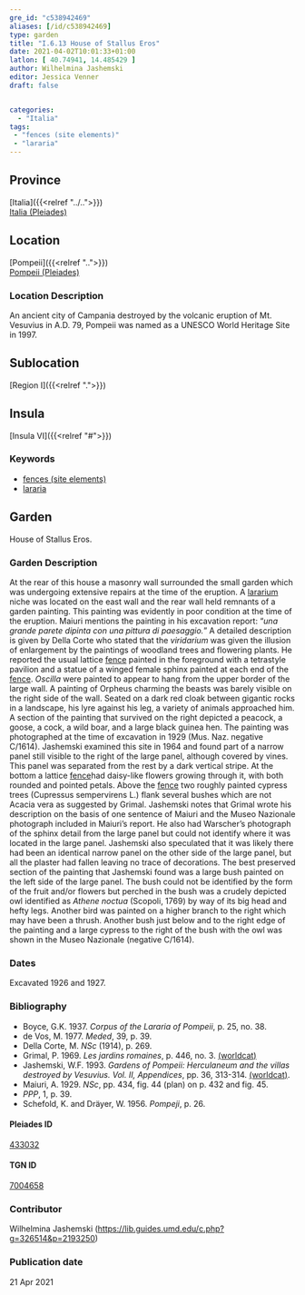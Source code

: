 ```yaml
---
gre_id: "c538942469"
aliases: [/id/c538942469]
type: garden
title: "I.6.13 House of Stallus Eros"
date: 2021-04-02T10:01:33+01:00
latlon: [ 40.74941, 14.485429 ]
author: Wilhelmina Jashemski
editor: Jessica Venner
draft: false


categories:
  - "Italia"
tags:
 - "fences (site elements)"
 - "lararia"
---
```


## Province
[Italia]({{<relref "../..">}}) \
[Italia (Pleiades)](https://pleiades.stoa.org/places/1052)

## Location
[Pompeii]({{<relref "..">}}) \
[Pompeii (Pleiades)](https://pleiades.stoa.org/places/433032)


### Location Description
An ancient city of Campania destroyed by the volcanic eruption of Mt. Vesuvius in A.D. 79, Pompeii was named as a UNESCO World Heritage Site in 1997.

## Sublocation
[Region I]({{<relref ".">}})
## Insula
[Insula VI]({{<relref "#">}})

### Keywords
- [fences (site elements)](http://vocab.getty.edu/page/aat/300005044)
- [lararia](http://vocab.getty.edu/page/aat/300400600)


## Garden
House of Stallus Eros.


### Garden Description

At the rear of this house a masonry wall surrounded the small garden which was undergoing extensive repairs at the time of the eruption. A [lararium](http://vocab.getty.edu/page/aat/300400600) niche was located on the east wall and the rear wall held remnants of a garden painting. This painting was evidently in poor condition at the time of the eruption. Maiuri mentions the painting in his excavation report: “*una grande parete dipinta con una pittura di paesaggio.*” A detailed description is given by Della Corte who stated that the *viridarium* was given the illusion of enlargement by the paintings of woodland trees and flowering plants. He reported the usual lattice [fence](http://vocab.getty.edu/page/aat/300005044) painted in the foreground with a tetrastyle pavilion and a statue of a winged female sphinx painted at each end of the [fence](http://vocab.getty.edu/page/aat/300005044). *Oscilla* were painted to appear to hang from the upper border of the large wall. A painting of Orpheus charming the beasts was barely visible on the right side of the wall. Seated on a dark red cloak between gigantic rocks in a landscape, his lyre against his leg, a variety of animals approached him. A section of the painting that survived on the right depicted a peacock, a goose, a cock, a wild boar, and a large black guinea hen. The painting was photographed at the time of excavation in 1929 (Mus. Naz. negative C/1614). Jashemski examined this site in 1964 and found part of a narrow panel still visible to the right of the large panel, although covered by vines. This panel was separated from the rest by a dark vertical stripe. At the bottom a lattice [fence](http://vocab.getty.edu/page/aat/300005044)had daisy-like flowers growing through it, with both rounded and pointed petals. Above the [fence](http://vocab.getty.edu/page/aat/300005044) two roughly painted cypress trees (Cupressus sempervirens L.) flank several bushes which are not Acacia vera as suggested by Grimal. Jashemski notes that Grimal wrote his description on the basis of one sentence of Maiuri and the Museo Nazionale photograph included in Maiuri’s report. He also had Warscher’s photograph of the sphinx detail from the large panel but could not identify where it was located in the large panel. Jashemski also speculated that it was likely there had been an identical narrow panel on the other side of the large panel, but all the plaster had fallen leaving no trace of decorations. The best preserved section of the painting that Jashemski found was a large bush painted on the left side of the large panel. The bush could not be identified by the form of the fruit and/or flowers but perched in the bush was a crudely depicted owl identified as *Athene noctua* (Scopoli, 1769) by way of its big head and hefty legs. Another bird was painted on a higher branch to the right which may have been a thrush. Another bush just below and to the right edge of the painting and a large cypress to the right of the bush with the owl was shown in the Museo Nazionale (negative C/1614).

<!--### Maps-->

<!--
OLD WAY (DO NOT USE)
![alt_text](../../images/image_name.ext)
*CAPTION*

NEW WAY ↓↓↓↓
{{< image src="../image_name.ext" alt="ALT_TEXT" title="CAPTION" >}}
-->

<!--### Plans

{{< image src="../../fig-1-region-i.jpg" alt="Fig. 1: Plan of Pompeii with Region I highlighted, plan in Jashemski, Gardens, p.21." title="Fig. 1: Plan of Pompeii with Region I highlighted, plan in Jashemski, Gardens, p.21 (Rights Statement)." >}}

{{< image src="../region-i-insula-vi.png" alt="Fig. 2: Plan of Region I, insula vi, plan in Jashemski, *Gardens*, plan 9, p. 34; *NSc* (1929), pl 18; Spinnazola, *Scavi nuovi*, vol. 1, after p. 679; Ibid., vol. 2, after p. 1027." title="Fig. 2: Plan of Region I, insula vi, plan in Jashemski, *Gardens*, plan 9, p. 34; *NSc* (1929), pl 18; Spinnazola, *Scavi nuovi*, vol. 1, after p. 679; Ibid., vol. 2, after p. 1027 (Rights Statement)." >}}

### Images

{{< image src="Fig_20_I.vi.13_5.6.59.jpg" alt="Fig. 3: I.vi. 5.6.59, S.A. Jashemski." title="Fig. 3: I.vi. 5.6.59, S.A. Jashemski (Rights Statement)." >}}

{{< image src="Fig_21_I.vi.13_5.7.59.jpg" alt="Fig. 4: I.vi. 5.7.59, S.A. Jashemski." title="Fig. 4: I.vi. 5.7.59, S.A. Jashemski (Rights Statement)." >}}

{{< image src="Fig_22_I.vi.13_34.29.64.jpg" alt="Fig. 5: I.vi. 34.29.64, S.A. Jashemski." title="Fig. 5: I.vi. 34.29.64, S.A. Jashemski (Rights Statement)." >}}

{{< image src="Fig_23_I.vi.13_34.6.64.jpg" alt="Fig. 6: I.vi. 35.6.64, S.A.Jashemski." title="Fig. 6: I.vi. 35.6.64, S.A.Jashemski (Rights Statement)." >}}

### Images-->


### Dates
Excavated 1926 and 1927.

### Bibliography

* Boyce, G.K. 1937. *Corpus of the Lararia of Pompeii*, p. 25, no. 38.  
* de Vos, M. 1977. *Meded*, 39, p. 39.  
* Della Corte, M. *NSc* (1914), p. 269.  
* Grimal, P. 1969. *Les jardins romaines*, p. 446, no. 3. [(worldcat)](https://www.worldcat.org/title/jardins-romaines/oclc/803189435&referer=brief_results)  
* Jashemski, W.F. 1993. *Gardens of Pompeii: Herculaneum and the villas destroyed by Vesuvius. Vol. II, Appendices*, pp. 36, 313-314. [(worldcat)](http://www.worldcat.org/oclc/921816405).    
* Maiuri, A. 1929. *NSc*, pp. 434, fig. 44 (plan) on p. 432 and fig. 45.  
* *PPP*, 1, p. 39.  
* Schefold, K. and Dräyer, W. 1956. *Pompeji*, p. 26.  

<!--#### Periodo ID-->

<!-- [PERIODO_ID](https://pleiades.stoa.org/places/PLEIADES_ID) -->

#### Pleiades ID

[433032](https://pleiades.stoa.org/places/433032)

#### TGN ID

[7004658](http://vocab.getty.edu/page/tgn/7004658)

### Contributor

Wilhelmina Jashemski (https://lib.guides.umd.edu/c.php?g=326514&p=2193250)

### Publication date


21 Apr 2021

<!--### Related articles-->

<!-- Links to other related articles. Leave blank for now -->
